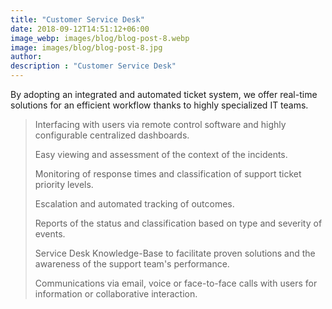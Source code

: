 ```yaml
---
title: "Customer Service Desk"
date: 2018-09-12T14:51:12+06:00
image_webp: images/blog/blog-post-8.webp
image: images/blog/blog-post-8.jpg
author:
description : "Customer Service Desk"
---
```


By adopting an integrated and automated ticket system, we offer real-time solutions for an efficient workflow thanks to highly specialized IT teams.

> Interfacing with users via remote control software and highly configurable centralized dashboards.
> 
> Easy viewing and assessment of the context of the incidents.
> 
> Monitoring of response times and classification of support ticket priority levels.
> 
> Escalation and automated tracking of outcomes.
> 
> Reports of the status and classification based on type and severity of events.
> 
> Service Desk Knowledge-Base to facilitate proven solutions and the awareness of the support team's performance.
> 
> Communications via email, voice or face-to-face calls with users for information or collaborative interaction.

